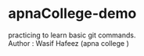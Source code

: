 # apnaCollege-demo

practicing to learn basic git commands.
<br/>
Author : Wasif Hafeez (apna college )
